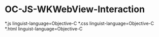 # OC-JS-WKWebView-Interaction
*.js linguist-language=Objective-C
*.css linguist-language=Objective-C
*.html linguist-language=Objective-C
